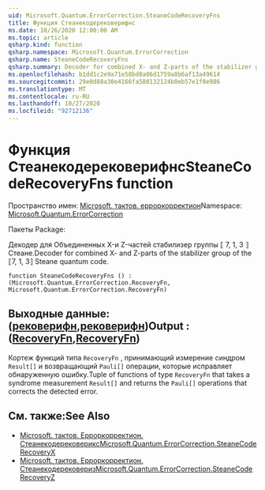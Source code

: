 ```yaml
---
uid: Microsoft.Quantum.ErrorCorrection.SteaneCodeRecoveryFns
title: Функция Стеанекодерековерифнс
ms.date: 10/26/2020 12:00:00 AM
ms.topic: article
qsharp.kind: function
qsharp.namespace: Microsoft.Quantum.ErrorCorrection
qsharp.name: SteaneCodeRecoveryFns
qsharp.summary: Decoder for combined X- and Z-parts of the stabilizer group of the ⟦7, 1, 3⟧ Steane quantum code.
ms.openlocfilehash: b1dd1c2e9a71e58bd8a86d1759a8b6af13a49614
ms.sourcegitcommit: 29e0d88a30e4166fa580132124b0eb57e1f0e986
ms.translationtype: MT
ms.contentlocale: ru-RU
ms.lasthandoff: 10/27/2020
ms.locfileid: "92712136"
---
```

# <a name="steanecoderecoveryfns-function"></a><span data-ttu-id="c37f4-102">Функция Стеанекодерековерифнс</span><span class="sxs-lookup"><span data-stu-id="c37f4-102">SteaneCodeRecoveryFns function</span></span>

<span data-ttu-id="c37f4-103">Пространство имен: [Microsoft. тактов. ерроркорректион](xref:Microsoft.Quantum.ErrorCorrection)</span><span class="sxs-lookup"><span data-stu-id="c37f4-103">Namespace: [Microsoft.Quantum.ErrorCorrection](xref:Microsoft.Quantum.ErrorCorrection)</span></span>

<span data-ttu-id="c37f4-104">Пакеты [](https://nuget.org/packages/)</span><span class="sxs-lookup"><span data-stu-id="c37f4-104">Package: [](https://nuget.org/packages/)</span></span>


<span data-ttu-id="c37f4-105">Декодер для Объединенных X-и Z-частей стабилизер группы ⟦ 7, 1, 3 ⟧ Стеане.</span><span class="sxs-lookup"><span data-stu-id="c37f4-105">Decoder for combined X- and Z-parts of the stabilizer group of the ⟦7, 1, 3⟧ Steane quantum code.</span></span>

```qsharp
function SteaneCodeRecoveryFns () : (Microsoft.Quantum.ErrorCorrection.RecoveryFn, Microsoft.Quantum.ErrorCorrection.RecoveryFn)
```


## <a name="output--recoveryfnrecoveryfn"></a><span data-ttu-id="c37f4-106">Выходные данные: ([рековерифн](xref:Microsoft.Quantum.ErrorCorrection.RecoveryFn),[рековерифн](xref:Microsoft.Quantum.ErrorCorrection.RecoveryFn))</span><span class="sxs-lookup"><span data-stu-id="c37f4-106">Output : ([RecoveryFn](xref:Microsoft.Quantum.ErrorCorrection.RecoveryFn),[RecoveryFn](xref:Microsoft.Quantum.ErrorCorrection.RecoveryFn))</span></span>

<span data-ttu-id="c37f4-107">Кортеж функций типа `RecoveryFn` , принимающий измерение синдром `Result[]` и возвращающий `Pauli[]` операции, которые исправляет обнаруженную ошибку.</span><span class="sxs-lookup"><span data-stu-id="c37f4-107">Tuple of functions of type `RecoveryFn` that takes a syndrome measurement `Result[]` and returns the `Pauli[]` operations that corrects the detected error.</span></span>

## <a name="see-also"></a><span data-ttu-id="c37f4-108">См. также:</span><span class="sxs-lookup"><span data-stu-id="c37f4-108">See Also</span></span>

- [<span data-ttu-id="c37f4-109">Microsoft. тактов. Ерроркорректион. Стеанекодерековерикс</span><span class="sxs-lookup"><span data-stu-id="c37f4-109">Microsoft.Quantum.ErrorCorrection.SteaneCodeRecoveryX</span></span>](xref:Microsoft.Quantum.ErrorCorrection.SteaneCodeRecoveryX)
- [<span data-ttu-id="c37f4-110">Microsoft. тактов. Ерроркорректион. Стеанекодерековериз</span><span class="sxs-lookup"><span data-stu-id="c37f4-110">Microsoft.Quantum.ErrorCorrection.SteaneCodeRecoveryZ</span></span>](xref:Microsoft.Quantum.ErrorCorrection.SteaneCodeRecoveryZ)